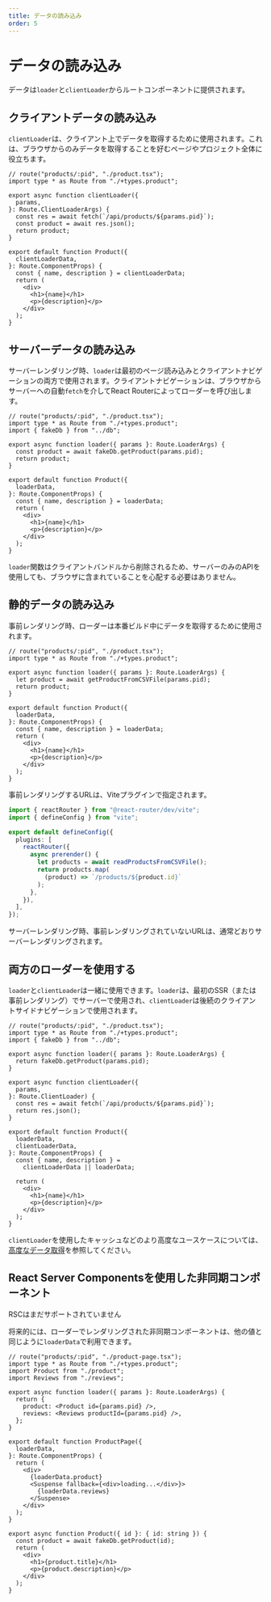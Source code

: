 ```yaml
---
title: データの読み込み
order: 5
---
```


# データの読み込み

データは`loader`と`clientLoader`からルートコンポーネントに提供されます。

## クライアントデータの読み込み

`clientLoader`は、クライアント上でデータを取得するために使用されます。これは、ブラウザからのみデータを取得することを好むページやプロジェクト全体に役立ちます。

```tsx filename=app/product.tsx
// route("products/:pid", "./product.tsx");
import type * as Route from "./+types.product";

export async function clientLoader({
  params,
}: Route.ClientLoaderArgs) {
  const res = await fetch(`/api/products/${params.pid}`);
  const product = await res.json();
  return product;
}

export default function Product({
  clientLoaderData,
}: Route.ComponentProps) {
  const { name, description } = clientLoaderData;
  return (
    <div>
      <h1>{name}</h1>
      <p>{description}</p>
    </div>
  );
}
```

## サーバーデータの読み込み

サーバーレンダリング時、`loader`は最初のページ読み込みとクライアントナビゲーションの両方で使用されます。クライアントナビゲーションは、ブラウザからサーバーへの自動`fetch`を介してReact Routerによってローダーを呼び出します。

```tsx filename=app/product.tsx
// route("products/:pid", "./product.tsx");
import type * as Route from "./+types.product";
import { fakeDb } from "../db";

export async function loader({ params }: Route.LoaderArgs) {
  const product = await fakeDb.getProduct(params.pid);
  return product;
}

export default function Product({
  loaderData,
}: Route.ComponentProps) {
  const { name, description } = loaderData;
  return (
    <div>
      <h1>{name}</h1>
      <p>{description}</p>
    </div>
  );
}
```

`loader`関数はクライアントバンドルから削除されるため、サーバーのみのAPIを使用しても、ブラウザに含まれていることを心配する必要はありません。

## 静的データの読み込み

事前レンダリング時、ローダーは本番ビルド中にデータを取得するために使用されます。

```tsx filename=app/product.tsx
// route("products/:pid", "./product.tsx");
import type * as Route from "./+types.product";

export async function loader({ params }: Route.LoaderArgs) {
  let product = await getProductFromCSVFile(params.pid);
  return product;
}

export default function Product({
  loaderData,
}: Route.ComponentProps) {
  const { name, description } = loaderData;
  return (
    <div>
      <h1>{name}</h1>
      <p>{description}</p>
    </div>
  );
}
```

事前レンダリングするURLは、Viteプラグインで指定されます。

```ts filename=vite.config.ts
import { reactRouter } from "@react-router/dev/vite";
import { defineConfig } from "vite";

export default defineConfig({
  plugins: [
    reactRouter({
      async prerender() {
        let products = await readProductsFromCSVFile();
        return products.map(
          (product) => `/products/${product.id}`
        );
      },
    }),
  ],
});
```

サーバーレンダリング時、事前レンダリングされていないURLは、通常どおりサーバーレンダリングされます。

## 両方のローダーを使用する

`loader`と`clientLoader`は一緒に使用できます。`loader`は、最初のSSR（または事前レンダリング）でサーバーで使用され、`clientLoader`は後続のクライアントサイドナビゲーションで使用されます。

```tsx filename=app/product.tsx
// route("products/:pid", "./product.tsx");
import type * as Route from "./+types.product";
import { fakeDb } from "../db";

export async function loader({ params }: Route.LoaderArgs) {
  return fakeDb.getProduct(params.pid);
}

export async function clientLoader({
  params,
}: Route.ClientLoader) {
  const res = await fetch(`/api/products/${params.pid}`);
  return res.json();
}

export default function Product({
  loaderData,
  clientLoaderData,
}: Route.ComponentProps) {
  const { name, description } =
    clientLoaderData || loaderData;

  return (
    <div>
      <h1>{name}</h1>
      <p>{description}</p>
    </div>
  );
}
```

`clientLoader`を使用したキャッシュなどのより高度なユースケースについては、[高度なデータ取得][advanced_data_fetching]を参照してください。

## React Server Componentsを使用した非同期コンポーネント

<docs-warning>RSCはまだサポートされていません</docs-warning>

将来的には、ローダーでレンダリングされた非同期コンポーネントは、他の値と同じように`loaderData`で利用できます。

```tsx filename=app/product-page.tsx
// route("products/:pid", "./product-page.tsx");
import type * as Route from "./+types.product";
import Product from "./product";
import Reviews from "./reviews";

export async function loader({ params }: Route.LoaderArgs) {
  return {
    product: <Product id={params.pid} />,
    reviews: <Reviews productId={params.pid} />,
  };
}

export default function ProductPage({
  loaderData,
}: Route.ComponentProps) {
  return (
    <div>
      {loaderData.product}
      <Suspense fallback={<div>loading...</div>}>
        {loaderData.reviews}
      </Suspense>
    </div>
  );
}
```

```tsx filename=app/product.tsx
export async function Product({ id }: { id: string }) {
  const product = await fakeDb.getProduct(id);
  return (
    <div>
      <h1>{product.title}</h1>
      <p>{product.description}</p>
    </div>
  );
}
```

[advanced_data_fetching]: ../tutorials/advanced-data-fetching


